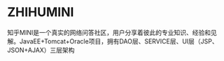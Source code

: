 # ZHIHUMINI
知乎MINI是一个真实的网络问答社区，用户分享着彼此的专业知识、经验和见解。JavaEE+Tomcat+Oracle项目，拥有DAO层、SERVICE层、UI层（JSP、JSON+AJAX）三层架构

